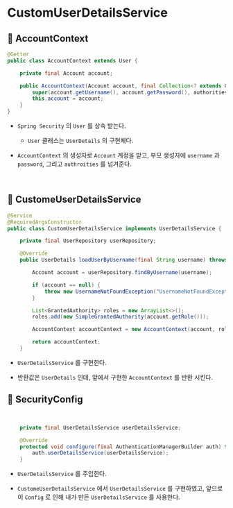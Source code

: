 # CustomUserDetailsService

## 🍎 AccountContext

```java
@Getter
public class AccountContext extends User {

    private final Account account;

    public AccountContext(Account account, final Collection<? extends GrantedAuthority> authorities) {
        super(account.getUsername(), account.getPassword(), authorities);
        this.account = account;
    }
}

```

- `Spring Security` 의 `User` 를 상속 받는다. 

    - `User` 클래스는 `UserDetails` 의 구현체다. 

- `AccountContext` 의 생성자로 `Account` 계정을 받고, 부모 생성자에 `username` 과 `password`, 그리고 `authroities` 를 넘겨준다.

<br>

## 🍉 CustomeUserDetailsService

```java
@Service
@RequiredArgsConstructor
public class CustomUserDetailsService implements UserDetailsService {

    private final UserRepository userRepository;

    @Override
    public UserDetails loadUserByUsername(final String username) throws UsernameNotFoundException {

        Account account = userRepository.findByUsername(username);

        if (account == null) {
            throw new UsernameNotFoundException("UsernameNotFoundException");
        }

        List<GrantedAuthority> roles = new ArrayList<>();
        roles.add(new SimpleGrantedAuthority(account.getRole()));

        AccountContext accountContext = new AccountContext(account, roles);

        return accountContext;
    }


```

- `UserDetailsService` 를 구현한다.

- 반환값은 `UserDetails` 인데, 앞에서 구현한 `AccountContext` 를 반환 시킨다.


## 🍐 SecurityConfig

```java


    private final UserDetailsService userDetailsService;

    @Override
    protected void configure(final AuthenticationManagerBuilder auth) throws Exception {
        auth.userDetailsService(userDetailsService);
    }

```

- `UserDetailsService` 를 주입한다.

- `CustomeUserDetailsService` 에서 `UserDetailsService` 를 구현하였고, 앞으로 이 `Config` 로 인해 내가 만든 `UserDetailsService` 를 사용한다. 